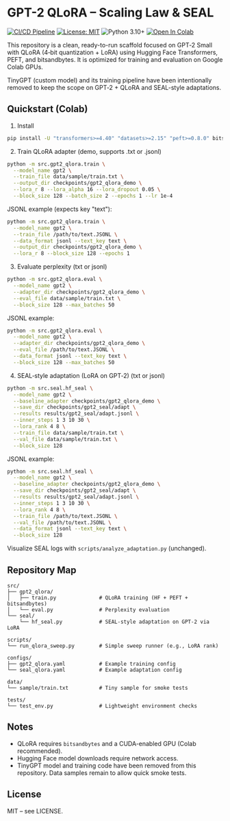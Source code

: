 # GPT-2 QLoRA – Scaling Law & SEAL

[![CI/CD Pipeline](https://github.com/Hussain0327/Ai-Research/actions/workflows/ci.yml/badge.svg)](https://github.com/Hussain0327/Ai-Research/actions/workflows/ci.yml)
[![License: MIT](https://img.shields.io/badge/License-MIT-yellow.svg)](https://opensource.org/licenses/MIT)
![Python 3.10+](https://img.shields.io/badge/python-3.10+-blue.svg)
[![Open In Colab](https://colab.research.google.com/assets/colab-badge.svg)](https://colab.research.google.com/github/Hussain0327/Ai-Research/blob/main/AI_Research.ipynb)

This repository is a clean, ready-to-run scaffold focused on GPT‑2 Small with
QLoRA (4‑bit quantization + LoRA) using Hugging Face Transformers, PEFT, and
bitsandbytes. It is optimized for training and evaluation on Google Colab GPUs.

TinyGPT (custom model) and its training pipeline have been intentionally removed
to keep the scope on GPT‑2 + QLoRA and SEAL-style adaptations.

## Quickstart (Colab)

1) Install

```bash
pip install -U "transformers>=4.40" "datasets>=2.15" "peft>=0.8.0" bitsandbytes accelerate
```

2) Train QLoRA adapter (demo, supports .txt or .jsonl)

```bash
python -m src.gpt2_qlora.train \
  --model_name gpt2 \
  --train_file data/sample/train.txt \
  --output_dir checkpoints/gpt2_qlora_demo \
  --lora_r 8 --lora_alpha 16 --lora_dropout 0.05 \
  --block_size 128 --batch_size 2 --epochs 1 --lr 1e-4
```

JSONL example (expects key "text"):

```bash
python -m src.gpt2_qlora.train \
  --model_name gpt2 \
  --train_file /path/to/text.JSONL \
  --data_format jsonl --text_key text \
  --output_dir checkpoints/gpt2_qlora_demo \
  --lora_r 8 --block_size 128 --epochs 1
```

3) Evaluate perplexity (txt or jsonl)

```bash
python -m src.gpt2_qlora.eval \
  --model_name gpt2 \
  --adapter_dir checkpoints/gpt2_qlora_demo \
  --eval_file data/sample/train.txt \
  --block_size 128 --max_batches 50
```

JSONL example:

```bash
python -m src.gpt2_qlora.eval \
  --model_name gpt2 \
  --adapter_dir checkpoints/gpt2_qlora_demo \
  --eval_file /path/to/text.JSONL \
  --data_format jsonl --text_key text \
  --block_size 128 --max_batches 50
```

4) SEAL‑style adaptation (LoRA on GPT‑2) (txt or jsonl)

```bash
python -m src.seal.hf_seal \
  --model_name gpt2 \
  --baseline_adapter checkpoints/gpt2_qlora_demo \
  --save_dir checkpoints/gpt2_seal/adapt \
  --results results/gpt2_seal/adapt.jsonl \
  --inner_steps 1 3 10 30 \
  --lora_rank 4 8 \
  --train_file data/sample/train.txt \
  --val_file data/sample/train.txt \
  --block_size 128
```

JSONL example:

```bash
python -m src.seal.hf_seal \
  --model_name gpt2 \
  --baseline_adapter checkpoints/gpt2_qlora_demo \
  --save_dir checkpoints/gpt2_seal/adapt \
  --results results/gpt2_seal/adapt.jsonl \
  --inner_steps 1 3 10 30 \
  --lora_rank 4 8 \
  --train_file /path/to/text.JSONL \
  --val_file /path/to/text.JSONL \
  --data_format jsonl --text_key text \
  --block_size 128
```

Visualize SEAL logs with `scripts/analyze_adaptation.py` (unchanged).

## Repository Map

```
src/
├── gpt2_qlora/
│   ├── train.py              # QLoRA training (HF + PEFT + bitsandbytes)
│   └── eval.py               # Perplexity evaluation
└── seal/
    └── hf_seal.py            # SEAL-style adaptation on GPT‑2 via LoRA

scripts/
└── run_qlora_sweep.py        # Simple sweep runner (e.g., LoRA rank)

configs/
├── gpt2_qlora.yaml           # Example training config
└── seal_qlora.yaml           # Example adaptation config

data/
└── sample/train.txt          # Tiny sample for smoke tests

tests/
└── test_env.py               # Lightweight environment checks
```

## Notes

- QLoRA requires `bitsandbytes` and a CUDA-enabled GPU (Colab recommended).
- Hugging Face model downloads require network access.
- TinyGPT model and training code have been removed from this repository. Data
  samples remain to allow quick smoke tests.

## License

MIT – see LICENSE.
